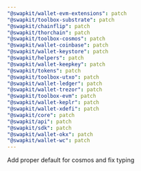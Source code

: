 ```yaml
---
"@swapkit/wallet-evm-extensions": patch
"@swapkit/toolbox-substrate": patch
"@swapkit/chainflip": patch
"@swapkit/thorchain": patch
"@swapkit/toolbox-cosmos": patch
"@swapkit/wallet-coinbase": patch
"@swapkit/wallet-keystore": patch
"@swapkit/helpers": patch
"@swapkit/wallet-keepkey": patch
"@swapkit/tokens": patch
"@swapkit/toolbox-utxo": patch
"@swapkit/wallet-ledger": patch
"@swapkit/wallet-trezor": patch
"@swapkit/toolbox-evm": patch
"@swapkit/wallet-keplr": patch
"@swapkit/wallet-xdefi": patch
"@swapkit/core": patch
"@swapkit/api": patch
"@swapkit/sdk": patch
"@swapkit/wallet-okx": patch
"@swapkit/wallet-wc": patch
---
```


Add proper default for cosmos and fix typing
